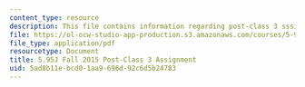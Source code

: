 ```yaml
---
content_type: resource
description: This file contains information regarding post-class 3 sssignment.
file: https://ol-ocw-studio-app-production.s3.amazonaws.com/courses/5-95j-teaching-college-level-science-and-engineering-fall-2015/5ad8b11ebcd01aa9696d92c6d5b24783_MIT5_95JF15_Assignment3.pdf
file_type: application/pdf
resourcetype: Document
title: 5.95J Fall 2015 Post-Class 3 Assignment
uid: 5ad8b11e-bcd0-1aa9-696d-92c6d5b24783
---
```


